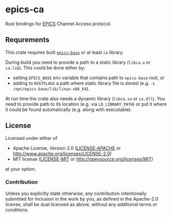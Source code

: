 # epics-ca

Rust bindings for [EPICS](https://epics-controls.org/) Channel Access protocol.

## Requrements

This crate requires built [`epics-base`](https://github.com/epics-base/epics-base) or at least `ca` library.

During build you need to provide a path to a static library (`libca.a` or `ca.lib`). This could be done either by:

+ setting `EPICS_BASE` env variable that contains path to `epics-base` root, or
+ adding to `RUSTFLAGS` a path where static library file is stored (e.g. `-L /opt/epics-base/lib/linux-x86_64`).

At run time the crate also needs a dynamic library (`libca.so` or `ca.dll`).
You need to provide path to its location (e.g. via `LD_LIBRARY_PATH`) or put it where it could be found automatically (e.g. along with executable).

## License

Licensed under either of

 * Apache License, Version 2.0 ([LICENSE-APACHE](LICENSE-APACHE) or http://www.apache.org/licenses/LICENSE-2.0)
 * MIT license ([LICENSE-MIT](LICENSE-MIT) or http://opensource.org/licenses/MIT)

at your option.

### Contribution

Unless you explicitly state otherwise, any contribution intentionally submitted
for inclusion in the work by you, as defined in the Apache-2.0 license, shall be dual licensed as above, without any
additional terms or conditions.
